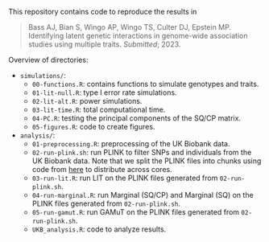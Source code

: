 This repository contains code to reproduce the results in

> Bass AJ, Bian S, Wingo AP, Wingo TS, Culter DJ, Epstein MP. Identifying latent genetic interactions in genome-wide association studies using multiple traits. *Submitted*; 2023.

Overview of directories:

-   `simulations/`:
    -   `00-functions.R`: contains functions to simulate genotypes and traits.
    -   `01-lit-null.R`: type I error rate simulations.
    -   `02-lit-alt.R`: power simulations.
    -   `03-lit-time.R`: total computational time.
    -   `04-PC.R`: testing the principal components of the SQ/CP matrix.
    -   `05-figures.R`: code to create figures.
-   `analysis/`:
    -   `01-preprocessing.R`: preprocessing of the UK Biobank data.
    -   `02-run-plink.sh`: run PLINK to filter SNPs and individuals from the UK Biobank data. Note that we split the PLINK files into chunks using code from [here](https://bhoom.wordpress.com/2011/04/22/split-whole-genome-plink-binary-files-to-small-chunks/) to distribute across cores.
    -   `03-run-lit.R`: run LIT on the PLINK files generated from `02-run-plink.sh`.
    -   `04-run-marginal.R`: run Marginal (SQ/CP) and Marginal (SQ) on the PLINK files generated from `02-run-plink.sh`.
    -   `05-run-gamut.R`: run GAMuT on the PLINK files generated from `02-run-plink.sh`.
    -   `UKB_analysis.R`: code to analyze results.
